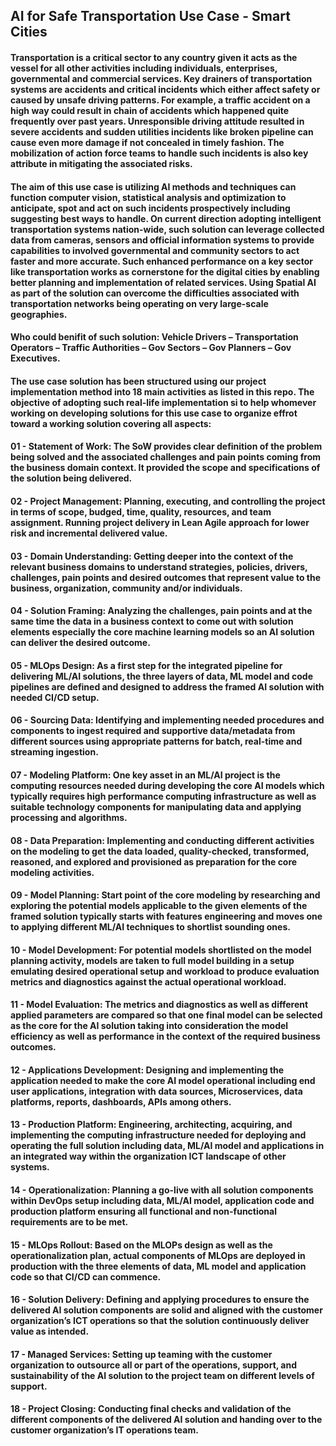 ## AI for Safe Transportation Use Case - Smart Cities
#### Transportation is a critical sector to any country given it acts as the  vessel for all other activities including individuals, enterprises, governmental and commercial services. Key drainers of transportation systems are accidents and critical incidents which either affect safety or caused by unsafe driving patterns. For example, a traffic accident on a high way could result in chain of accidents which happened quite frequently over past years. Unresponsible driving attitude resulted in severe accidents and sudden utilities incidents like broken pipeline can cause even more damage if not concealed in timely fashion. The mobilization of action force teams to handle such incidents is also key attribute in mitigating the associated risks. 

<p></p>

#### The aim of this use case is utilizing AI methods and techniques can function computer vision, statistical analysis and optimization to anticipate, spot and act on such incidents prospectively including suggesting best ways to handle. On current direction adopting intelligent transportation systems nation-wide, such solution can leverage collected data from cameras, sensors and official information systems to provide capabilities to involved governmental and community sectors to act faster and more accurate. Such enhanced performance on a key sector like transportation works as cornerstone for the digital cities by enabling better planning and implementation of related services. Using Spatial AI as part of the solution can overcome the difficulties associated with transportation networks being operating on very large-scale geographies.  

<p></p>

#### Who could benifit of such solution: Vehicle Drivers – Transportation Operators – Traffic Authorities – Gov Sectors – Gov Planners – Gov Executives.

<p></p>

#### The use case solution has been structured using our project implementation method into 18 main activities as listed in this repo. The objective of adopting such real-life implementation si to help whomever working on developing solutions for this use case to organize effrot toward a working solution covering all aspects:

#### 01 - Statement of Work: The SoW provides clear definition of the problem being solved and the associated challenges and pain points coming from the business domain context. It provided the scope and specifications of the solution being delivered.
#### 02 - Project Management: Planning, executing, and controlling the project in terms of scope, budged, time, quality, resources, and team assignment. Running project delivery in Lean Agile approach for lower risk and incremental delivered value.
#### 03 - Domain Understanding: Getting deeper into the context of the relevant business domains to understand strategies, policies, drivers, challenges, pain points and desired outcomes that represent value to the business, organization, community and/or individuals.
#### 04 - Solution Framing: Analyzing the challenges, pain points and at the same time the data in a business context to come out with solution elements especially the core machine learning models so an AI solution can deliver the desired outcome.
#### 05 - MLOps Design: As a first step for the integrated pipeline for delivering ML/AI solutions, the three layers of data, ML model and code pipelines are defined and designed to address the framed AI solution with needed CI/CD setup.
#### 06 - Sourcing Data: Identifying and implementing needed procedures and components to ingest required and supportive data/metadata from different sources using appropriate patterns for batch, real-time and streaming ingestion.
#### 07 - Modeling Platform: One key asset in an ML/AI project is the computing resources needed during developing the core AI models which typically requires high performance computing infrastructure as well as suitable technology components for manipulating data and applying processing and algorithms.
#### 08 - Data Preparation: Implementing and conducting different activities on the modeling to get the data loaded, quality-checked, transformed, reasoned, and explored and provisioned as preparation for the core modeling activities.
#### 09 - Model Planning: Start point of the core modeling by researching and exploring the potential models applicable to the given elements of the framed solution typically starts with features engineering and moves one to applying different ML/AI techniques to shortlist sounding ones.
#### 10 - Model Development: For potential models shortlisted on the model planning activity, models are taken to full model building in a setup emulating desired operational setup and workload to produce evaluation metrics and diagnostics against the actual operational workload.
#### 11 - Model Evaluation: The metrics and diagnostics as well as different applied parameters are compared so that one final model can be selected as the core for the AI solution taking into consideration the model efficiency as well as performance in the context of the required business outcomes.
#### 12 - Applications Development: Designing and implementing the application needed to make the core AI model operational including end user applications, integration with data sources, Microservices, data platforms, reports, dashboards, APIs among others.
#### 13 - Production Platform: Engineering, architecting, acquiring, and implementing the computing infrastructure needed for deploying and operating the full solution including data, ML/AI model and applications in an integrated way within the organization ICT landscape of other systems.
#### 14 - Operationalization: Planning a go-live with all solution components within DevOps setup including data, ML/AI model, application code and production platform ensuring all functional and non-functional requirements are to be met.
#### 15 - MLOps Rollout: Based on the MLOPs design as well as the operationalization plan, actual components of MLOps are deployed in production with the three elements of data, ML model and application code so that CI/CD can commence.
#### 16 - Solution Delivery: Defining and applying procedures to ensure the delivered AI solution components are solid and aligned with the customer organization’s ICT operations so that the solution continuously deliver value as intended.
#### 17 - Managed Services: Setting up teaming with the customer organization to outsource all or part of the operations, support, and sustainability of the AI solution to the project team on different levels of support.
#### 18 - Project Closing: Conducting final checks and validation of the different components of the delivered AI solution and handing over to the customer organization’s IT operations team.